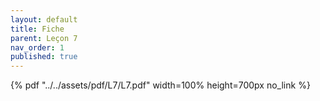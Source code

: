 ```yaml
---
layout: default
title: Fiche
parent: Leçon 7
nav_order: 1
published: true
---
```


{% pdf "../../assets/pdf/L7/L7.pdf" width=100% height=700px no_link %} 
